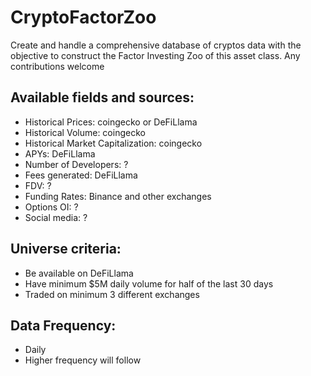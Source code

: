 # CryptoFactorZoo
Create and handle a comprehensive database of cryptos data with the objective to construct the Factor Investing Zoo of this asset class.
Any contributions welcome

## Available fields and sources:
* Historical Prices: coingecko or DeFiLlama
* Historical Volume: coingecko
* Historical Market Capitalization: coingecko
* APYs: DeFiLlama
* Number of Developers: ?
* Fees generated: DeFiLlama
* FDV: ?
* Funding Rates: Binance and other exchanges
* Options OI: ?
* Social media: ?

## Universe criteria:
* Be available on DeFiLlama
* Have minimum $5M daily volume for half of the last 30 days
* Traded on minimum 3 different exchanges

## Data Frequency:
* Daily
* Higher frequency will follow
